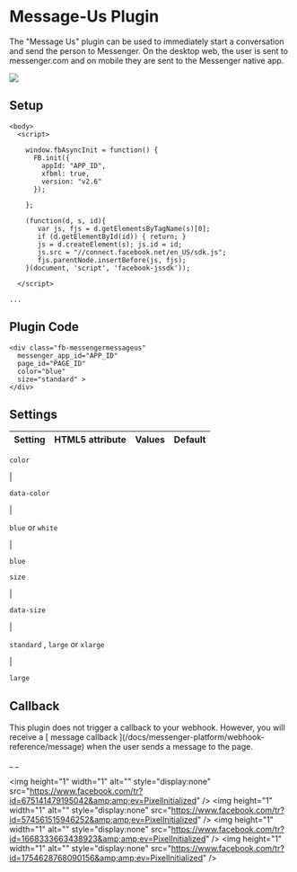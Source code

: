 #  Message-Us Plugin

The "Message Us" plugin can be used to immediately start a conversation and
send the person to Messenger. On the desktop web, the user is sent to
messenger.com and on mobile they are sent to the Messenger native app.

![](https://scontent.xx.fbcdn.net/t39.2365-6/13503475_887082391403702_1479658139_n.png)

##  Setup

    
    
    <body>
      <script>
    
        window.fbAsyncInit = function() {
          FB.init({
            appId: "APP_ID",
            xfbml: true,
            version: "v2.6"
          });
    
        };
    
        (function(d, s, id){
           var js, fjs = d.getElementsByTagName(s)[0];
           if (d.getElementById(id)) { return; }
           js = d.createElement(s); js.id = id;
           js.src = "//connect.facebook.net/en_US/sdk.js";
           fjs.parentNode.insertBefore(js, fjs);
        }(document, 'script', 'facebook-jssdk'));
    
      </script>
    
    ...    

##  Plugin Code

    
    
    <div class="fb-messengermessageus" 
      messenger_app_id="APP_ID" 
      page_id="PAGE_ID"
      color="blue"
      size="standard" >
    </div>    

##  Settings

Setting  |  HTML5 attribute  |  Values  |  Default  
---|---|---|---  
  
` color `

|

` data-color `

|

` blue ` or ` white `

|

` blue `  
  
` size `

|

` data-size `

|

` standard ` , ` large ` or ` xlarge `

|

` large `  
  
##  Callback

This plugin does not trigger a callback to your webhook. However, you will
receive a [ message callback ](/docs/messenger-platform/webhook-
reference/message) when the user sends a message to the page.

_ _

&lt;img height="1" width="1" alt="" style="display:none"
src="https://www.facebook.com/tr?id=675141479195042&amp;amp;ev=PixelInitialized"
/&gt; &lt;img height="1" width="1" alt="" style="display:none"
src="https://www.facebook.com/tr?id=574561515946252&amp;amp;ev=PixelInitialized"
/&gt; &lt;img height="1" width="1" alt="" style="display:none"
src="https://www.facebook.com/tr?id=1668333663438923&amp;amp;ev=PixelInitialized"
/&gt; &lt;img height="1" width="1" alt="" style="display:none"
src="https://www.facebook.com/tr?id=1754628768090156&amp;amp;ev=PixelInitialized"
/&gt;

